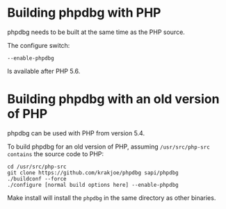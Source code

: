 Building phpdbg with PHP
========================

phpdbg needs to be built at the same time as the PHP source.

The configure switch:

```--enable-phpdbg```

Is available after PHP 5.6.

Building phpdbg with an old version of PHP
==========================================

phpdbg can be used with PHP from version 5.4.

To build phpdbg for an old version of PHP, assuming ```/usr/src/php-src contains``` the source code to PHP:

    cd /usr/src/php-src
    git clone https://github.com/krakjoe/phpdbg sapi/phpdbg
    ./buildconf --force
    ./configure [normal build options here] --enable-phpdbg

Make install will install the ```phpdbg``` in the same directory as other binaries.
